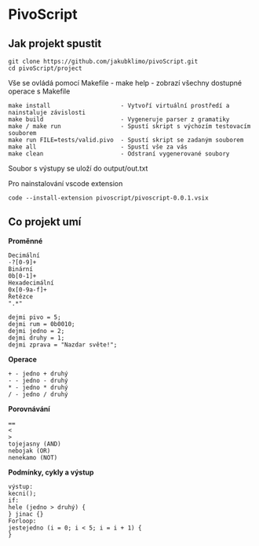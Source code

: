 # PivoScript

## Jak projekt spustit

```
git clone https://github.com/jakubklimo/pivoScript.git
cd pivoScript/project
```

Vše se ovládá pomocí Makefile - make help - zobrazí všechny dostupné operace s Makefile

```
make install                    - Vytvoří virtuální prostředí a nainstaluje závislosti
make build                      - Vygeneruje parser z gramatiky
make / make run                 - Spustí skript s výchozím testovacím souborem
make run FILE=tests/valid.pivo  - Spustí skript se zadaným souborem
make all                        - Spustí vše za vás
make clean                      - Odstraní vygenerované soubory
```

Soubor s výstupy se uloží do output/out.txt

Pro nainstalování vscode extension

```
code --install-extension pivoscript/pivoscript-0.0.1.vsix
```

## Co projekt umí

**Proměnné**
```
Decimální
-?[0-9]+
Binární
0b[0-1]+
Hexadecimální
0x[0-9a-f]+
Řetězce  
".*" 

dejmi pivo = 5;
dejmi rum = 0b0010;
dejmi jedno = 2;
dejmi druhy = 1;
dejmi zprava = "Nazdar světe!";  
```

**Operace**
```
+ - jedno + druhý
- - jedno - druhý
* - jedno * druhý
/ - jedno / druhý
```

**Porovnávání**
```
==
<
>
tojejasny (AND)
nebojak (OR)
nenekamo (NOT)
```

**Podmínky, cykly a výstup**
```
výstup:
kecni();
if:
hele (jedno > druhý) {
} jinac {}
Forloop:
jestejedno (i = 0; i < 5; i = i + 1) {
}
```
